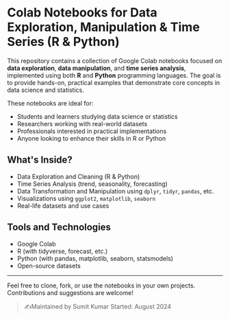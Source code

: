 # Colab Notebooks for Data Exploration, Manipulation & Time Series (R & Python)

This repository contains a collection of Google Colab notebooks focused on **data exploration**, **data manipulation**, and **time series analysis**, implemented using both **R** and **Python** programming languages. The goal is to provide hands-on, practical examples that demonstrate core concepts in data science and statistics.

These notebooks are ideal for:
- Students and learners studying data science or statistics
- Researchers working with real-world datasets
- Professionals interested in practical implementations
- Anyone looking to enhance their skills in R or Python

## What's Inside?

- Data Exploration and Cleaning (R & Python)
- Time Series Analysis (trend, seasonality, forecasting)
- Data Transformation and Manipulation using `dplyr`, `tidyr`, `pandas`, etc.
- Visualizations using `ggplot2`, `matplotlib`, `seaborn`
- Real-life datasets and use cases

## Tools and Technologies

- Google Colab
- R (with tidyverse, forecast, etc.)
- Python (with pandas, matplotlib, seaborn, statsmodels)
- Open-source datasets

---

Feel free to clone, fork, or use the notebooks in your own projects. Contributions and suggestions are welcome!

> ✍Maintained by Sumit Kumar 
> Started: August 2024  
